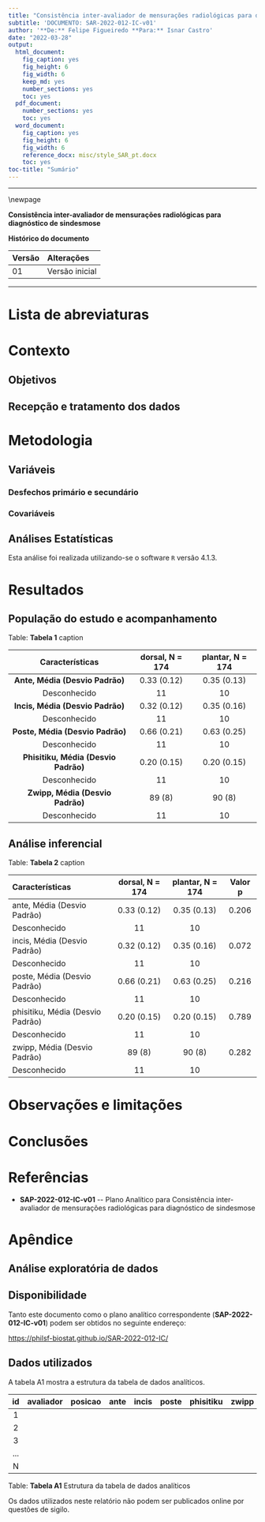 ```yaml
---
title: "Consistência inter-avaliador de mensurações radiológicas para diagnóstico de sindesmose"
subtitle: 'DOCUMENTO: SAR-2022-012-IC-v01'
author: '**De:** Felipe Figueiredo **Para:** Isnar Castro'
date: "2022-03-28"
output:
  html_document:
    fig_caption: yes
    fig_height: 6
    fig_width: 6
    keep_md: yes
    number_sections: yes
    toc: yes
  pdf_document:
    number_sections: yes
    toc: yes
  word_document:
    fig_caption: yes
    fig_height: 6
    fig_width: 6
    reference_docx: misc/style_SAR_pt.docx
    toc: yes
toc-title: "Sumário"
---
```




---

\newpage

**Consistência inter-avaliador de mensurações radiológicas para diagnóstico de sindesmose**

**Histórico do documento**


|Versão |Alterações     |
|:------|:--------------|
|01     |Versão inicial |

---

# Lista de abreviaturas

# Contexto

## Objetivos

## Recepção e tratamento dos dados

# Metodologia



## Variáveis

### Desfechos primário e secundário

### Covariáveis

## Análises Estatísticas

Esta análise foi realizada utilizando-se o software `R` versão 4.1.3.

# Resultados

## População do estudo e acompanhamento


Table: **Tabela 1** caption

|         **Características**          | **dorsal**, N = 174 | **plantar**, N = 174 |
|:------------------------------------:|:-------------------:|:--------------------:|
|   __Ante, Média (Desvio Padrão)__    |     0.33 (0.12)     |     0.35 (0.13)      |
|             Desconhecido             |         11          |          10          |
|   __Incis, Média (Desvio Padrão)__   |     0.32 (0.12)     |     0.35 (0.16)      |
|             Desconhecido             |         11          |          10          |
|   __Poste, Média (Desvio Padrão)__   |     0.66 (0.21)     |     0.63 (0.25)      |
|             Desconhecido             |         11          |          10          |
| __Phisitiku, Média (Desvio Padrão)__ |     0.20 (0.15)     |     0.20 (0.15)      |
|             Desconhecido             |         11          |          10          |
|   __Zwipp, Média (Desvio Padrão)__   |       89 (8)        |        90 (8)        |
|             Desconhecido             |         11          |          10          |



## Análise inferencial


Table: **Tabela 2** caption

|**Características**              | **dorsal**, N = 174 | **plantar**, N = 174 | **Valor p** |
|:--------------------------------|:-------------------:|:--------------------:|:-----------:|
|ante, Média (Desvio Padrão)      |     0.33 (0.12)     |     0.35 (0.13)      |    0.206    |
|Desconhecido                     |         11          |          10          |             |
|incis, Média (Desvio Padrão)     |     0.32 (0.12)     |     0.35 (0.16)      |    0.072    |
|Desconhecido                     |         11          |          10          |             |
|poste, Média (Desvio Padrão)     |     0.66 (0.21)     |     0.63 (0.25)      |    0.216    |
|Desconhecido                     |         11          |          10          |             |
|phisitiku, Média (Desvio Padrão) |     0.20 (0.15)     |     0.20 (0.15)      |    0.789    |
|Desconhecido                     |         11          |          10          |             |
|zwipp, Média (Desvio Padrão)     |       89 (8)        |        90 (8)        |    0.282    |
|Desconhecido                     |         11          |          10          |             |

# Observações e limitações

# Conclusões

# Referências

- **SAP-2022-012-IC-v01** -- Plano Analítico para Consistência inter-avaliador de mensurações radiológicas para diagnóstico de sindesmose

# Apêndice

## Análise exploratória de dados



## Disponibilidade

Tanto este documento como o plano analítico correspondente (**SAP-2022-012-IC-v01**) podem ser obtidos no seguinte endereço:

<!-- Este documento pode ser obtido no seguinte endereço: -->

<https://philsf-biostat.github.io/SAR-2022-012-IC/>

<!-- O cliente solicitou que esta análise seja mantida confidencial. -->
<!-- Tanto este documento como o plano analítico correspondente (**SAP-2022-012-IC-v01**) portanto não foram publicados online e apenas o título e o ano da análise foram incluídas no portfólio do consultor. -->
<!-- O portfólio pode ser visto em: -->

<!-- <https://philsf-biostat.github.io/> -->

## Dados utilizados

A tabela A1 mostra a estrutura  da tabela de dados analíticos.


| id  | avaliador | posicao | ante | incis | poste | phisitiku | zwipp |
|:---:|:---------:|:-------:|:----:|:-----:|:-----:|:---------:|:-----:|
|  1  |           |         |      |       |       |           |       |
|  2  |           |         |      |       |       |           |       |
|  3  |           |         |      |       |       |           |       |
| ... |           |         |      |       |       |           |       |
|  N  |           |         |      |       |       |           |       |

Table: **Tabela A1** Estrutura da tabela de dados analíticos

Os dados utilizados neste relatório não podem ser publicados online por questões de sigilo.
